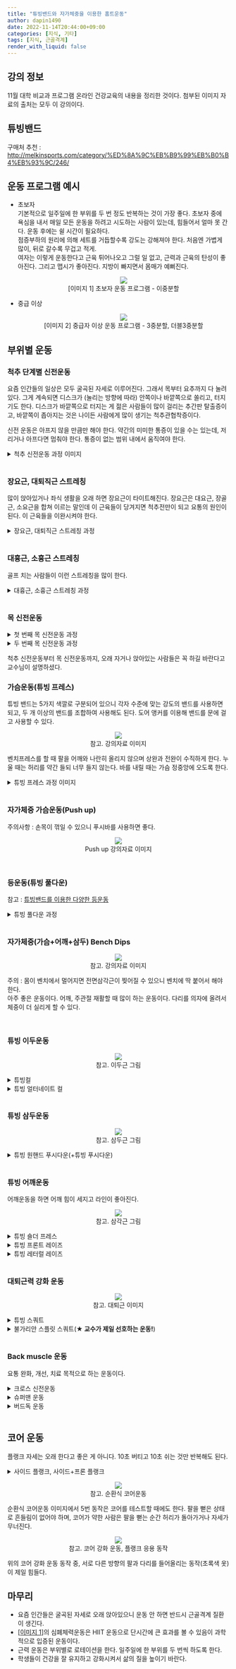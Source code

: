 ```yaml
---
title: "튜빙밴드와 자가체중을 이용한 홈트운동"
author: dapin1490
date: 2022-11-14T20:44:00+09:00
categories: [지식, 기타]
tags: [지식, 근골격계]
render_with_liquid: false
---
```


<style>
	.x-understand { color: #ccb833; }
	.understand { color: #1380da; }
	.tab { white-space: pre; }
	.underline { text-decoration: underline; }
	.green { color: forestgreen;}
	figure { text-align: center; }
</style>

<!--
<span class="x-understand"></span>
<span class="understand"></span>
<span class="tab"></span>
<span class="underline"></span>

[<a id="" href="">1</a>] #
[<a id="" href="" title="">2</a>] #, <a href="#" target="_blank">#</a>
<sup><a id="" href="" target="_blank" title=""></a></sup>

<figure>
    <img src="/assets/img/categoty-#/#">
    <figcaption>#</figcaption>
</figure>

<details>
    <summary>#</summary>
    <figure>
        <img src="/assets/img/category-#/#">
        <figcaption>#</figcaption>
    </figure>
</details>
-->

## 강의 정보
11월 대학 비교과 프로그램 온라인 건강교육의 내용을 정리한 것이다. 첨부된 이미지 자료의 출처는 모두 이 강의이다.  
  
## 튜빙밴드
구매처 추천 : <http://melkinsports.com/category/%ED%8A%9C%EB%B9%99%EB%B0%B4%EB%93%9C/246/>  
  
## 운동 프로그램 예시
- 초보자  
    기본적으로 일주일에 한 부위를 두 번 정도 반복하는 것이 가장 좋다. 초보자 중에 욕심을 내서 매일 모든 운동을 하려고 시도하는 사람이 있는데, 힘들어서 얼마 못 간다. 운동 후에는 쉴 시간이 필요하다.  
    점증부하의 원리에 의해 세트를 거듭할수록 강도는 강해져야 한다. 처음엔 가볍게 많이, 뒤로 갈수록 무겁고 적게.  
    여자는 이렇게 운동한다고 근육 튀어나오고 그럴 일 없고, 근력과 근육의 탄성이 좋아진다. 그리고 맵시가 좋아진다. 지방이 빠지면서 몸매가 예뻐진다.  

    <figure id="img-01">
        <img src="/assets/img/category-knowledge/221114-1-beginner-routine.jpg">
        <figcaption style="text-align:center">[이미지 1] 초보자 운동 프로그램 - 이중분할</figcaption>
    </figure>

- 중급 이상  

    <figure>
        <img src="/assets/img/category-knowledge/221114-2-medium-routine.jpg">
        <figcaption style="text-align:center">[이미지 2] 중급자 이상 운동 프로그램 - 3중분할, 더블3중분할</figcaption>
    </figure>
  
## 부위별 운동

### 척추 단계별 신전운동
요즘 인간들의 일상은 모두 굴곡된 자세로 이루어진다. 그래서 목부터 요추까지 다 눌려있다. 그게 계속되면 디스크가 (눌리는 방향에 따라) 안쪽이나 바깥쪽으로 쏠리고, 터지기도 한다. 디스크가 바깥쪽으로 터지는 게 젊은 사람들이 많이 걸리는 추간판 탈출증이고, 바깥쪽이 좁아지는 것은 나이든 사람에게 많이 생기는 척추관협착증이다.  
  
신전 운동은 아프지 않을 만큼만 해야 한다. 약간의 미미한 통증이 있을 수는 있는데, 저리거나 아프다면 멈춰야 한다. 통증이 없는 범위 내에서 움직여야 한다.  
  
<details>
    <summary>척추 신전운동 과정 이미지</summary>
    <figure>
        <img src="/assets/img/category-knowledge/221114-3-spine-1.jpg">
        <figcaption>1. 이미지처럼 엎드린다</figcaption>
    </figure>
    <figure>
        <img src="/assets/img/category-knowledge/221114-4-spine-2.jpg">
        <figcaption>2. 다른 곳은 움직이지 말고 고개만 들어올린다.</figcaption>
    </figure>
    <p>위 동작까지 했을 때 허리에 무리가 없고 다리가 저리지 않다면 다음으로 넘어간다.</p>
    <figure>
        <img src="/assets/img/category-knowledge/221114-5-spine-3.jpg">
        <figcaption>3. 위와 같이 다리도 올린다.</figcaption>
    </figure>
    <p>여기까지 한 후 1번 자세로 돌아가 다음 동작을 한다.</p>
    <figure>
        <img src="/assets/img/category-knowledge/221114-6-spine-4.jpg">
        <figcaption>4. 팔을 쭉 펴고, 고개를 올리고, 다리를 든다.</figcaption>
    </figure>
    <p>4번의 자세에서 좌우로 몸을 트는 것까지 해도 된다. 잠자리에서 일어났을 때 이런 운동을 자주 해줘야 허리를 다치지 않고 건강하게 유지할 수 있다.<br>추가로, 아래의 운동도 하면 좋다.</p>
    <figure>
        <img src="/assets/img/category-knowledge/221114-7-spine-plus.jpg">
        <figcaption>부록. 크런치 자세</figcaption>
    </figure>
    <p>복근 운동에 좋다. 추간판 탈출증이 일어나지 않고 복근을 강화시켜준다.</p>
</details>

<br>

### 장요근, 대퇴직근 스트레칭  
많이 앉아있거나 좌식 생활을 오래 하면 장요근이 타이트해진다. 장요근은 대요근, 장골근, 소요근을 합쳐 이르는 말인데 이 근육들이 당겨지면 척추전만이 되고 요통의 원인이 된다. 이 근육들을 이완시켜야 한다.  
  
<details>
    <summary>장요근, 대퇴직근 스트레칭 과정</summary>
    <figure>
        <img src="/assets/img/category-knowledge/221114-8-hip-spine-0.jpg">
        <figcaption>[참고] 장요근 이미지</figcaption>
    </figure>
    <figure>
        <img src="/assets/img/category-knowledge/221114-9-hip-spine-1.jpg">
        <figcaption>1. 이미지와 같이 앉는다.</figcaption>
    </figure>
    <figure>
        <img src="/assets/img/category-knowledge/221114-10-hip-spine-2.jpg">
        <figcaption>2. 팔을 들어올린 후 상체를 앞으로 전진시킨다.</figcaption>
    </figure>
    <p>이때 가능하다면 뒤쪽으로 놓은 다리를 올려도 좋다.</p>
    <figure>
        <img src="/assets/img/category-knowledge/221114-11-hip-spine-3.jpg">
        <figcaption>3. 앞으로 놓은 다리 쪽으로 몸을 기울여 회전시킨다.</figcaption>
    </figure>
    <p>중심 잡기가 힘들어 넘어질 수 있으니 벽에 손을 짚는다.</p>
</details>

<br>

### 대흉근, 소흉근 스트레칭
골프 치는 사람들이 이런 스트레칭을 많이 한다.  
  
<details>
    <summary>대흉근, 소흉근 스트레칭 과정</summary>
    <figure>
        <img src="/assets/img/category-knowledge/221114-12-chest-0.jpg">
        <figcaption>[참고] 대흉근 이미지</figcaption>
    </figure>
    <figure>
        <img src="/assets/img/category-knowledge/221114-13-chest-1.jpg">
        <figcaption>1. 준비 자세</figcaption>
    </figure>
    <figure>
        <img src="/assets/img/category-knowledge/221114-14-chest-2.jpg">
        <figcaption>2. 한쪽 손으로 목 뒤를 잡는다.</figcaption>
    </figure>
    <figure>
        <img src="/assets/img/category-knowledge/221114-15-chest-3.jpg">
        <figcaption>3. 목을 잡은 쪽 팔을 들어올린다.</figcaption>
    </figure>
    <figure>
        <img src="/assets/img/category-knowledge/221114-16-chest-4.jpg">
        <figcaption>4. 다시 팔을 내린다. 3번과 4번을 반복하여 몸을 회전시킨다.</figcaption>
    </figure>
</details>

<br>

### 목 신전운동
  
<details>
    <summary>첫 번째 목 신전운동 과정</summary>
    <figure>
        <img src="/assets/img/category-knowledge/221114-17-neck-1.jpg">
        <figcaption>1. 첫 번째 자세</figcaption>
    </figure>
    <figure>
        <img src="/assets/img/category-knowledge/221114-18-neck-2.jpg">
        <figcaption>2. 두 번째 자세</figcaption>
    </figure>
    <p>편의상 순서를 두었지만 두 자세 중 어느 쪽을 먼저 해도 상관 없다. 고개와 팔을 반대로 움직이면서 두 동작을 반복하면 된다.<br>
    날개뼈와 경추에 좋으니 수시로 해야 한다.</p>
</details>
<details>
    <summary>두 번째 목 신전운동 과정</summary>
    <figure>
        <img src="/assets/img/category-knowledge/221114-19-neck2-1.jpg">
        <figcaption>1. 수건을 꼬아 목에 감고 양끝을 손으로 잡는다.</figcaption>
    </figure>
    <figure>
        <img src="/assets/img/category-knowledge/221114-20-neck2-2.jpg">
        <figcaption>2. 팔을 앞으로 밀어내면서 이미지와 같이 고개를 들어올린다.</figcaption>
    </figure>
    <p>2번 동작을 한 후 고개를 내릴 때는 팔을 밀어내듯이 하지 않는다. 이후 두 동작을 반복한다. 이 운동을 하면 목이 부드러워진다.</p>
</details>  
  
척추 신전운동부터 목 신전운동까지, 오래 자거나 앉아있는 사람들은 꼭 하길 바란다고 교수님이 설명하셨다.  
  
### 가슴운동(튜빙 프레스)
튜빙 밴드는 5가지 색깔로 구분되어 있으니 각자 수준에 맞는 강도의 밴드를 사용하면 되고, 두 개 이상의 밴드를 조합하여 사용해도 된다. 도어 앵커를 이용해 밴드를 문에 걸고 사용할 수 있다.  
  
<figure>
    <img src="/assets/img/category-knowledge/221114-21-tubing-press-0.jpg">
    <figcaption>참고. 강의자료 이미지</figcaption>
</figure>  
  
벤치프레스를 할 때 팔을 어깨와 나란히 올리지 않으며 상완과 전완이 수직하게 한다. 누울 때는 허리를 약간 들되 너무 들지 않는다. 바를 내릴 때는 가슴 정중앙에 오도록 한다.  
  
<details>
    <summary>튜빙 프레스 과정 이미지</summary>
    <figure>
        <img src="/assets/img/category-knowledge/221114-22-tubing-press-1.jpg">
        <figcaption>1. 양손을 앞으로 뻗어 모은다.</figcaption>
    </figure>
    <figure>
        <img src="/assets/img/category-knowledge/221114-23-tubing-press-2.jpg">
        <figcaption>2. 양손을 뒤쪽으로 움직여 팔을 벌린다.</figcaption>
    </figure>
    <p>위 두 자세를 반복하면 된다. 양손의 밴드가 옆에서 보면 일치하도록 똑같이 움직여야 한다.<br>
    이 운동 자세에서 중요한 점은 허리가 둥글게 뒤로 빠져있으면 안 되고, 무릎은 1번의 이미지와 같은 각도를 유지해야 한다는 것이다. 그 상태로 코어에 힘을 주고 몸을 고정한 상태로 팔을 움직여야 한다.</p>
</details>

<br>

### 자가체중 가슴운동(Push up)
주의사항 : 손목이 꺾일 수 있으니 푸시바를 사용하면 좋다.  
  
<figure>
    <img src="/assets/img/category-knowledge/221114-24-push-up.jpg">
    <figcaption>Push up 강의자료 이미지</figcaption>
</figure>

<br>

### 등운동(튜빙 풀다운)
참고 : <a href="https://youtu.be/di0e00aCuhU" title="튜빙밴드 등운동 모음 - 유튜브 와일드브로스" target="_blank">튜빙밴드를 이용한 다양한 등운동</a>  
  
<details>
    <summary>튜빙 풀다운 과정</summary>
    <figure>
        <img src="/assets/img/category-knowledge/221114-25-back-pulldown-1.jpg">
        <figcaption>1. 튜빙 밴드를 문 위쪽에 걸고 바닥에 앉아 양 다리로 몸을 지지하고 팔을 뻗어 밴드를 잡는다. 오른쪽 그림은 참고 이미지이다.</figcaption>
    </figure>
    <figure>
        <img src="/assets/img/category-knowledge/221114-26-back-pulldown-2.jpg">
        <figcaption>2. 튜빙 밴드를 아래로 당긴다.</figcaption>
    </figure>
    <p>위 두 동작을 반복하되, 팔을 제외한 상반신과 하체가 움직이지 않아야 한다.</p>
</details>  

<br>

### 자가체중(가슴+어깨+삼두) Bench Dips

<figure>
    <img src="/assets/img/category-knowledge/221114-27-bench-dips.jpg">
    <figcaption>참고. 강의자료 이미지</figcaption>
</figure>

주의 : 몸이 벤치에서 멀어지면 전면삼각근이 찢어질 수 있으니 벤치에 딱 붙어서 해야 한다.  
아주 좋은 운동이다. 어깨, 주관절 재활할 때 많이 하는 운동이다. 다리를 의자에 올려서 체중이 더 실리게 할 수 있다.  

<br>

### 튜빙 이두운동

<figure>
    <img src="/assets/img/category-knowledge/221114-28-tubing-curl-0.jpg">
    <figcaption>참고. 이두근 그림</figcaption>
</figure>
  
<details>
    <summary>튜빙컬</summary>
    <p>다음 두 동작을 반복하면 된다. 벽과 가까워 가동범위가 약간 짧다.</p>
    <figure>
        <img src="/assets/img/category-knowledge/221114-29-tubing-curl-1.jpg">
        <figcaption>1. 문 아래에 튜빙밴드를 걸고, 이미지와 같이 문에서 약간 떨어져 서서 손바닥을 위쪽으로 하고 팔을 수직에 가깝게 굽혀 밴드를 잡는다.</figcaption>
    </figure>
    <figure>
        <img src="/assets/img/category-knowledge/221114-30-tubing-curl-2.jpg">
        <figcaption>2. 몸의 다른 부분은 움직이지 않고 전완을 들어올린다.</figcaption>
    </figure>
</details>
<details>
    <summary>튜빙 얼터네이트 컬</summary>
    <p>다음 두 동작을 반복하면 된다. 한 팔로 밴드의 양끝을 잡고 운동하는 동작으로, 매번 반복할 때마다 팔을 바꿔도 좋고, 일정 횟수마다 팔을 바꿔도 좋다.</p>
    <figure>
        <img src="/assets/img/category-knowledge/221114-31-tubing-alt-curl-1.jpg">
        <figcaption>1. 문 아래에 튜빙밴드를 걸고, 문에서 떨어져 서서 손바닥을 위쪽으로 하고 적당한 높이로 밴드를 잡는다.</figcaption>
    </figure>
    <figure>
        <img src="/assets/img/category-knowledge/221114-32-tubing-alt-curl-2.jpg">
        <figcaption>2. 몸을 움직이지 않고 팔을 들어올린다.</figcaption>
    </figure>
</details>

<br>

### 튜빙 삼두운동

<figure>
    <img src="/assets/img/category-knowledge/221114-33-tubing-push-down-0.jpg">
    <figcaption>참고. 삼두근 그림</figcaption>
</figure>
  
<details>
    <summary>튜빙 원핸드 푸시다운(+튜빙 푸시다운)</summary>
    <p>아래 두 동작을 반복하면 된다. 튜빙 푸시다운은 양손으로 밴드의 양끝을 각각 잡고 튜빙 원핸드 푸시다운과 같은 동작을 하면 되기 때문에 편의상 원핸드 방식만 보자.<br>
    주의 : 팔을 올릴 때 상완이 따라가면 안 된다.</p>
    <figure>
        <img src="/assets/img/category-knowledge/221114-34-tubing-push-down-1.jpg">
        <figcaption>1. 문 위에 튜빙밴드를 걸고 바닥에 무릎을 꿇고 상체를 약간 기울여 앉는다. 손바닥이 아래를 향하게 한 손으로 밴드의 양끝을 잡고, 다른 팔을 상완 위에 올려 지지한다.</figcaption>
    </figure>
    <figure>
        <img src="/assets/img/category-knowledge/221114-35-tubing-push-down-2.jpg">
        <figcaption>2. 몸의 다른 부분은 움직이지 않고 팔을 아래로 내린다.</figcaption>
    </figure>
</details>

<br>

### 튜빙 어깨운동
어깨운동을 하면 어깨 힘이 세지고 라인이 좋아진다.  
  
<figure>
    <img src="/assets/img/category-knowledge/221114-36-tubing-shuolder-press-0.jpg">
    <figcaption>참고. 삼각근 그림</figcaption>
</figure>
  
<details>
    <summary>튜빙 숄더 프레스</summary>
    <p>아래 두 동작을 반복하면 된다.</p>
    <figure>
        <img src="/assets/img/category-knowledge/221114-37-tubing-shuolder-press-1.jpg">
        <figcaption>1. 문 아래에 튜빙밴드를 걸고 문을 등지고 선다. 양손에 밴드를 잡고 손이 위를 향하게 하여 팔을 양쪽으로 벌린다(어깨는 수직보다 약간 아래).</figcaption>
    </figure>
    <figure>
        <img src="/assets/img/category-knowledge/221114-38-tubing-shuolder-press-2.jpg">
        <figcaption>2. 몸의 다른 부분은 움직이지 않고 팔을 위로 뻗어올리며 모아준다.</figcaption>
    </figure>
</details>
<details>
    <summary>튜빙 프론트 레이즈</summary>
    <p>아래 두 동작을 반복한다.</p>
    <figure>
        <img src="/assets/img/category-knowledge/221114-39-tubing-front-raise-1.jpg">
        <figcaption>1. 문 아래에 튜빙밴드를 걸고 손바닥이 아래로 향하게 하여 양손으로 밴드를 잡고 선다.</figcaption>
    </figure>
    <figure>
        <img src="/assets/img/category-knowledge/221114-40-tubing-front-raise-2.jpg">
        <figcaption>2. 한 팔씩 번갈아가며 위로 들어올린다. 팔을 쭉 뻗은 상태로 약간만 구부려서 힘을 주고 올리면 된다.</figcaption>
    </figure>
</details>
<details>
    <summary>튜빙 레터럴 레이즈</summary>
    <figure>
        <img src="/assets/img/category-knowledge/221114-41-tubing-lateral-raise-1.jpg">
        <figcaption>1. 문 아래에 튜빙밴드를 걸고 손바닥이 아래로 향하게 하여 양손으로 밴드를 잡고 선다.</figcaption>
    </figure>
    <figure>
        <img src="/assets/img/category-knowledge/221114-42-tubing-lateral-raise-2.jpg">
        <figcaption>2. 팔꿈치를 구부려 팔을 양 옆으로 벌리면서 들어올린다.</figcaption>
    </figure>
    <figure>
        <img src="/assets/img/category-knowledge/221114-43-tubing-lateral-raise-3.jpg">
        <figcaption>2번 동작을 덤벨로 하는 것을 정면에서 보면 위와 같다. 팔꿈치를 굽히고, 덤벨은 몸 안쪽으로 약간 기울어진다. 팔은 최대 귀 높이까지만 올린다.</figcaption>
    </figure>
</details>

<br>

### 대퇴근력 강화 운동

<figure>
    <img src="/assets/img/category-knowledge/221114-44-squat-0.jpg">
    <figcaption>참고. 대퇴근 이미지</figcaption>
</figure>

<details>
    <summary>튜빙 스쿼트</summary>
    <figure>
        <img src="/assets/img/category-knowledge/221114-45-squat-1.jpg">
        <figcaption>1. 문 아래에 튜빙밴드를 걸고 문을 등지고 서서 양손에 밴드를 잡은 상태로 양 팔을 위로 뻗는다.</figcaption>
    </figure>
    <figure>
        <img src="/assets/img/category-knowledge/221114-46-squat-2.jpg">
        <figcaption>2. 팔을 양옆으로 벌려 내리면서 엉덩이를 내려 앉는다. 무릎의 상태에 따라 앉는 높이를 조절한다.</figcaption>
    </figure>
</details>
<details>
    <summary>불가리안 스플릿 스쿼트(<strong>★ 교수가 제일 선호하는 운동!</strong>)</summary>
    <p>이 운동은 한쪽 대퇴사둔근에 체중이 모두 실리기 때문에 기본 스쿼트보다 효과가 좋고, 대둔근에도 좋다. 의자와의 거리가 멀수록 대둔근에 자극이 많이 가고, 가까울수록 대퇴사둔근에 자극이 많이 간다. 바퀴가 있는 의자를 사용하여 응용할 수 있다.<br>
    하체가 너무 얇거나 빈약한 사람, 오래 앉아있는 사람에게 추천한다.</p>
    <figure>
        <img src="/assets/img/category-knowledge/221114-47-split-squat-1.jpg">
        <figcaption>1. 작은 의자를 뒤에 놓고 한손을 벽에 짚고, 벽에 짚은 손 반대 방향 발을 뒤로 뻗어 의자에 얹는다.</figcaption>
    </figure>
    <figure>
        <img src="/assets/img/category-knowledge/221114-48-split-squat-2.jpg">
        <figcaption>2. 벽에 짚지 않은 손을 위로 들고 무릎을 구부려 내려가고 올라오는 것을 반복한다.</figcaption>
    </figure>
</details>

<br>

### Back muscle 운동
요통 완화, 개선, 치료 목적으로 하는 운동이다.  
  
<details>
    <summary>크로스 신전운동</summary>
    <figure>
        <img src="/assets/img/category-knowledge/221114-49-back-1.jpg">
        <figcaption>1. 엄지를 위로 향하게 하여 바닥에 엎드린다.</figcaption>
    </figure>
    <figure>
        <img src="/assets/img/category-knowledge/221114-50-back-2.jpg">
        <img src="/assets/img/category-knowledge/221114-51-back-3.jpg">
        <figcaption>2. 서로 다른 방향의 팔과 다리를 함께 들어올린다. 양쪽을 번갈아가며 한다.</figcaption>
    </figure>
</details>
<details>
    <summary>슈퍼맨 운동</summary>
    <figure>
        <img src="/assets/img/category-knowledge/221114-49-back-1.jpg">
        <figcaption>1. 엄지를 위로 향하게 하여 바닥에 엎드린다.</figcaption>
    </figure>
    <figure>
        <img src="/assets/img/category-knowledge/221114-52-superman.jpg">
        <figcaption>2. 사지를 함께 들어올린다. 이때 천천히 네 단계로 나누어 올리고 내리면 더 효과적이다.</figcaption>
    </figure>
</details>
<details>
    <summary>버드독 운동</summary>
    <p>요통 환자들이 많이 하는 운동이다. 중심을 잡아야 하기 때문에 고유수용성 감각 기능도 좋아진다.</p>
    <figure>
        <img src="/assets/img/category-knowledge/221114-53-bird-dog-1.jpg">
        <figcaption>1. 손바닥과 무릎을 바닥에 대고 기어가는 듯한 자세를 한다.</figcaption>
    </figure>
    <figure>
        <img src="/assets/img/category-knowledge/221114-54-bird-dog-2.jpg">
        <figcaption>2. 엉덩이와 어깨에 힘을 주고 허리가 틀어지지 않게 서로 반대 방향의 팔과 다리를 올려 쭉쭉 뻗어준다. 양쪽을 번갈아가며 반복한다.</figcaption>
    </figure>
</details>

<br>

## 코어 운동
  
플랭크 자세는 오래 한다고 좋은 게 아니다. 10초 버티고 10초 쉬는 것만 반복해도 된다.  
  
<details>
    <summary>사이드 플랭크, 사이드+프론 플랭크</summary>
    <figure>
        <img src="/assets/img/category-knowledge/221114-55-side-plank-1.jpg">
        <figcaption>1. 팔꿈치를 바닥에 대고 상완과 발끝을 세워 엎드린다.</figcaption>
    </figure>
    <figure>
        <img src="/assets/img/category-knowledge/221114-56-side-plank-2.jpg">
        <figcaption>2. 엉덩이를 들어올린다.</figcaption>
    </figure>
    <figure>
        <img src="/assets/img/category-knowledge/221114-57-side-plank-3.jpg">
        <figcaption>3. 한쪽 팔을 밖으로 꺼내 몸을 옆으로 세운다. 다리는 자연스럽게 옆으로 눕힌다.</figcaption>
    </figure>
    <p>이 다음 동작에 따라 사이드 플랭크와 사이드+프론 플랭크가 구분된다. 4-1은 사이드 플랭크, 4-2는 사이드+프론 플랭크이다.</p>
    <figure>
        <img src="/assets/img/category-knowledge/221114-58-side-plank-4.jpg">
        <figcaption>4-1. 꺼낸 팔을 다시 몸 안쪽으로 집어넣으며 세웠던 몸을 내린다. 다리는 그대로 고정하고 팔을 꺼내고 넣는 동작을 반복한다.</figcaption>
    </figure>
    <figure>
        <img src="/assets/img/category-knowledge/221114-59-side-front-plank.jpg">
        <figcaption>4-2. 꺼낸 팔을 다시 몸 안쪽으로 집어넣으며 세웠던 몸을 내리고 다리도 원래대로 돌린다. 다리의 움직임과 함께 팔을 꺼내고 넣는 동작을 반복한다. 이 동작이 힘들면 무릎을 바닥에 대고 한다.</figcaption>
    </figure>
</details>

<figure>
    <img src="/assets/img/category-knowledge/221114-60-core-cycle.jpg">
    <figcaption>참고. 순환식 코어운동</figcaption>
</figure>
  
순환식 코어운동 이미지에서 5번 동작은 코어를 테스트할 때에도 한다. 팔을 뻗은 상태로 흔들림이 없어야 하며, 코어가 약한 사람은 팔을 뻗는 순간 허리가 돌아가거나 자세가 무너진다.  
  
<figure>
    <img src="/assets/img/category-knowledge/221114-61-core-hard.jpg">
    <figcaption>참고. 코어 강화 운동, 플랭크 응용 동작</figcaption>
</figure>
  
위의 코어 강화 운동 동작 중, 서로 다른 방향의 팔과 다리를 들어올리는 동작(초록색 옷)이 제일 힘들다.  
  
## 마무리
- 요즘 인간들은 굴곡된 자세로 오래 앉아있으니 운동 안 하면 반드시 근골격계 질환이 생긴다.
- [<a href="#img-01">이미지 1</a>]의 심폐체력운동은 HIIT 운동으로 단시간에 큰 효과를 볼 수 있음이 과학적으로 입증된 운동이다.
- 근력 운동은 부위별로 로테이션을 한다. 일주일에 한 부위를 두 번씩 하도록 한다.
- 학생들이 건강을 잘 유지하고 강화시켜서 삶의 질을 높이기 바란다.